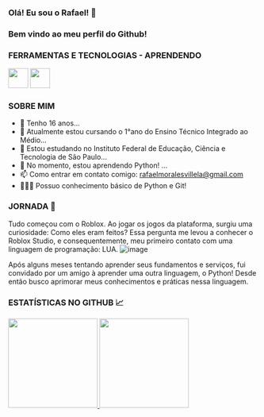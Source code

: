 ### Olá! Eu sou o Rafael! 👋
### Bem vindo ao meu perfil do Github!

### FERRAMENTAS E TECNOLOGIAS - APRENDENDO
<img src="https://cdn.jsdelivr.net/gh/devicons/devicon/icons/python/python-original.svg" width="40" height="40" /> <img src="https://cdn.jsdelivr.net/gh/devicons/devicon/icons/git/git-original.svg" width="40" height="40" />
### SOBRE MIM
- 🎂 Tenho 16 anos...
- 🔭 Atualmente estou cursando o 1°ano do Ensino Técnico Integrado ao Médio...
- 🏫 Estou estudando no Instituto Federal de Educação, Ciência e Tecnologia de São Paulo...
- 🌱 No momento, estou aprendendo Python! ...
- 📫 Como entrar em contato comigo: rafaelmoralesvillela@gmail.com
- 👨🏻‍💻 Possuo conhecimento básico de Python e Git!

### JORNADA 🚀
Tudo começou com o Roblox. Ao jogar os jogos da plataforma, surgiu uma curiosidade: Como eles eram feitos? Essa pergunta me levou a conhecer o Roblox Studio, e consequentemente, meu primeiro contato com uma linguagem de programação: LUA.
![image](https://github.com/RafaelMVDev/RafaelMVDev/assets/120423829/f1b8cdce-2823-48ad-bd07-831dd1477ac1)


Após alguns meses tentando aprender seus fundamentos e serviços, fui convidado por um amigo à aprender uma outra linguagem, o Python! Desde então busco aprimorar meus conhecimentos e práticas nessa linguagem.  
### ESTATÍSTICAS NO GITHUB 📈
<div>
<a href="https://github.com/M0RAVI">
<img height="180em" src="https://github-readme-stats.vercel.app/api/top-langs/?username=RafaelMVDev&layout=compact&langs_count=7&theme=dracula"/>
<img height="180em" src="https://github-readme-stats.vercel.app/api?username=RafaelMVDev&show_icons=true&theme=dracula&include_all_commits=true&count_private=true"/>
</div>
